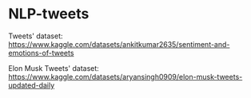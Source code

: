 # NLP-tweets
Tweets' dataset: https://www.kaggle.com/datasets/ankitkumar2635/sentiment-and-emotions-of-tweets


Elon Musk Tweets' dataset: https://www.kaggle.com/datasets/aryansingh0909/elon-musk-tweets-updated-daily
